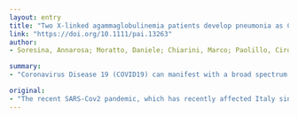 ```yaml
---
layout: entry
title: "Two X-linked agammaglobulinemia patients develop pneumonia as COVID-19 manifestation but recover"
link: "https://doi.org/10.1111/pai.13263"
author:
- Soresina, Annarosa; Moratto, Daniele; Chiarini, Marco; Paolillo, Ciro; Baresi, Giulia; Foc??, Emanuele; Bezzi, Michela; Baronio, Barbara; Giacomelli, Mauro; Badolato, Raffaele

summary:
- "Coronavirus Disease 19 (COVID19) can manifest with a broad spectrum of clinical phenotypes ranging from asymptomatic cases to pneumonia or even death. There is evidence that older age and several comorbidities can affect the risk to develop severe pneumonia. We evaluated the outcome of SARS-Cov2 infection in patients with inborn errors of immunity (IEI) such as X-linked agammaglobulinemia (XLA) of 34 and 26 years of age with complete absence of B cells has recently affected Italy since February 21. The Coronavirus disease 19 symptoms. It can manifest."

original:
- "The recent SARS-Cov2 pandemic, which has recently affected Italy since February 21, constitutes a threat for normal subjects, as the Coronavirus Disease 19 (COVID19) can manifest with a broad spectrum of clinical phenotypes ranging from asymptomatic cases to pneumonia or even death. There is evidence that older age and several comorbidities can affect the risk to develop severe pneumonia and possibly the need of mechanic ventilation in subjects infected with SARS-Cov2. Therefore, we evaluated the outcome of SARS-Cov2 infection in patients with inborn errors of immunity (IEI) such as X linked agammaglobulinemia (XLA). METHODS: When the SARS-Cov2 epidemic has reached Italy, we have activated a surveillance protocol of patients with IEI, to perform SARS-Cov2 search by nasopharyngeal swab in patients presenting with symptoms which could be a manifestations of COVID-19, such as fever, cough, diarrhea or vomiting. RESULTS: We describe two patients with X-linked agammaglobulinemia (XLA) of 34 and 26 years of age with complete absence of B cells from peripheral blood who developed COVID-19, as diagnosed by SARS-Cov-2 detection by nasopharyngeal swab, while receiving immunoglobulin infusions. Both patients developed interstitial pneumonia characterized by fever, cough and anorexia and associated with elevation of CRP and ferritin, but have never required oxygen ventilation or intensive care. CONCLUSION: Our report suggests that XLA patients might present high risk to develop pneumonia after SARS-Cov2 infection, but can recover from infection, suggesting that B cell response might be important, but not strictly required to overcome the disease. However, there is need of larger observational studies to extend these conclusions to other patients with similar genetic immune defects."
---
```


